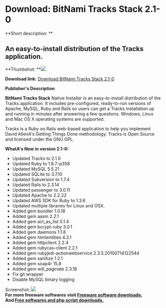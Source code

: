 # Download: BitNami Tracks Stack 2.1-0

**Short description: **

## An easy-to-install distribution of the Tracks application.

  
**Thumbshot: **![](http://www.freewarefiles.com/screenshot/btnmtrcksstck_md.jpg)   
  
**Download link:** [Download BitNami Tracks Stack 2.1-0](http://freesoftwares.boysofts.com/BitNami-Tracks-Stack_program_62336.html)  
  

**Publisher's Description**  
  

**BitNami Tracks Stack** Native Installer is an easy-to-install distribution of the Tracks application. It includes pre-configured, ready-to-run versions of Apache, MySQL, Ruby and Rails so users can get a Tracks installation up and running in minutes after answering a few questions. Windows, Linux and Mac OS X operating systems are supported. 

Tracks is a Ruby on Rails web-based application to help you implement David
AllenA's Getting Things Done methodology. Tracks is Open Source and licensed
under the GNU GPL.

**WhatA's New in version 2.1-0:**

  * Updated Tracks to 2.1.0
  * Updated Ruby to 1.8.7-p358
  * Updated MySQL 5.5.21
  * Updated SQLite to 3.7.10
  * Updated Subversion to 1.7.4
  * Updated Rails to 2.3.14
  * Updated passenger to 3.0.11
  * Updated Apache to 2.2.22
  * Updated AWS SDK for Ruby to 1.3.6
  * Updated multiple libraries for Linux and OSX.
  * Added gem bundler 1.0.18
  * Added gem aasm 2.2.1
  * Added gem act_as_list 0.1.4
  * Added gem bcrypt-ruby 3.0.1
  * Added gem daemons 1.1.8
  * Added gem htmlentities 4.3.1
  * Added gem httpclient 2.2.4
  * Added gem rubycas-client 2.2.1
  * Added gem rubyjedi-actionwebservice 2.3.5.20100714122544
  * Added gem sanitize 1.2.1
  * Added gem soap4r 15.8
  * Added gem will_paginate 2.3.16
  * Fix git wrapper
  * Disable MySQL binary logging

  
  
Screenshot: ![](http://www.freewarefiles.com/screenshot/btnmtrcksstck.jpg)  
**For more freeware softwares visit [Freeware software downloads.](http://freesoftwares.boysofts.com/)**   
**And [Free softwares and php script downloads.](http://www.boysofts.com/)**

